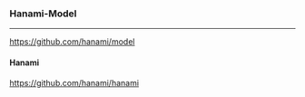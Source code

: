 ### Hanami-Model
---
https://github.com/hanami/model
#### Hanami
https://github.com/hanami/hanami


```



```

```








```
